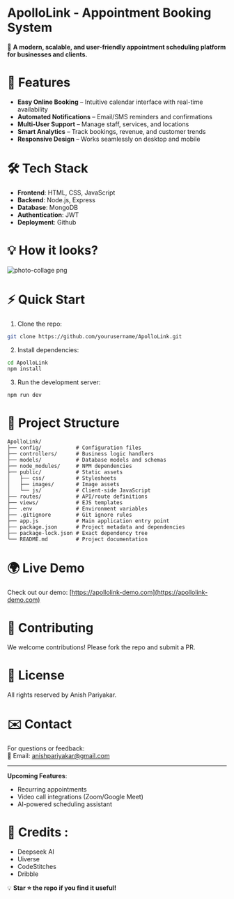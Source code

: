 # ApolloLink - Appointment Booking System  

🚀 **A modern, scalable, and user-friendly appointment scheduling platform for businesses and clients.**  

# 🌟 Features  

- **Easy Online Booking** – Intuitive calendar interface with real-time availability  
- **Automated Notifications** – Email/SMS reminders and confirmations  
- **Multi-User Support** – Manage staff, services, and locations  
- **Smart Analytics** – Track bookings, revenue, and customer trends  
- **Responsive Design** – Works seamlessly on desktop and mobile  

# 🛠️ Tech Stack  

- **Frontend**: HTML, CSS, JavaScript  
- **Backend**: Node.js, Express  
- **Database**: MongoDB  
- **Authentication**: JWT    
- **Deployment**: Github

# 💡 How it looks?
  ![photo-collage png](https://github.com/user-attachments/assets/4c1ed1a2-b9dc-4160-8a3a-500750f24d5d)


# ⚡ Quick Start  

1. Clone the repo:  
```bash  
git clone https://github.com/yourusername/ApolloLink.git  
```  

2. Install dependencies:  
```bash  
cd ApolloLink  
npm install  
```  

3. Run the development server:  
```bash  
npm run dev  
```  

# 📂 Project Structure  

```  
ApolloLink/
├── config/           # Configuration files
├── controllers/      # Business logic handlers
├── models/           # Database models and schemas
├── node_modules/     # NPM dependencies
├── public/           # Static assets
│   ├── css/          # Stylesheets
│   ├── images/       # Image assets
│   └── js/           # Client-side JavaScript
├── routes/           # API/route definitions
├── views/            # EJS templates
├── .env              # Environment variables
├── .gitignore        # Git ignore rules
├── app.js            # Main application entry point
├── package.json      # Project metadata and dependencies
├── package-lock.json # Exact dependency tree
└── README.md         # Project documentation
```  

# 🌍 Live Demo  

Check out our demo: [https://apollolink-demo.com](https://apollolink-demo.com)  

# 🤝 Contributing  

We welcome contributions! Please fork the repo and submit a PR.  

# 📄 License  

All rights reserved by Anish Pariyakar. 

# ✉️ Contact  

For questions or feedback:  
📧 Email: anishpariyakar@gmail.com  

---

**Upcoming Features**:  
- Recurring appointments  
- Video call integrations (Zoom/Google Meet)  
- AI-powered scheduling assistant

# 🙌 Credits :
- Deepseek AI
- Uiverse
- CodeStitches
- Dribble

💡 **Star ⭐ the repo if you find it useful!**  
